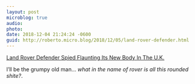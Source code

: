 ```yaml
---
layout: post
microblog: true
audio: 
photo: 
date: 2018-12-04 21:24:24 -0600
guid: http://roberto.micro.blog/2018/12/05/land-rover-defender.html
---
```

[Land Rover Defender Spied Flaunting Its New Body In The U.K.](https://www.motor1.com/news/286490/land-rover-defender-spied-new-body/)

I’ll be the grumpy old man… _what in the name of rover is all this rounded shite?_. 

